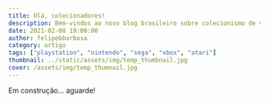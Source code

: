 ```yaml
---
title: Olá, colecionadores!
description: Bem-vindos ao novo blog brasileiro sobre colecionismo de videogames.
date: 2021-02-08 19:00:00
author: felipebbarbosa
category: artigo
tags: ["playstation", "nintendo", "sega", "xbox", "atari"]
thumbnail: ../static/assets/img/temp_thumbnail.jpg
cover: /assets/img/temp_thumnail.jpg
---
```


Em construção... aguarde!